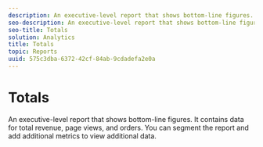 ```yaml
---
description: An executive-level report that shows bottom-line figures. It contains data for total revenue, page views, and orders. You can segment the report and add additional metrics to view additional data.
seo-description: An executive-level report that shows bottom-line figures. It contains data for total revenue, page views, and orders. You can segment the report and add additional metrics to view additional data.
seo-title: Totals
solution: Analytics
title: Totals
topic: Reports
uuid: 575c3dba-6372-42cf-84ab-9cdadefa2e0a
---
```


# Totals

An executive-level report that shows bottom-line figures. It contains data for total revenue, page views, and orders. You can segment the report and add additional metrics to view additional data.

